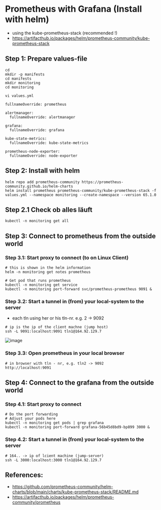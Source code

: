 # Prometheus with Grafana (Install with helm)

  * using the kube-prometheus-stack (recommended !)
  * https://artifacthub.io/packages/helm/prometheus-community/kube-prometheus-stack

## Step 1: Prepare values-file  

```
cd
mkdir -p manifests 
cd manifests 
mkdir monitoring 
cd monitoring 
```

```
vi values.yml 
```

```
fullnameOverride: prometheus

alertmanager:
  fullnameOverride: alertmanager

grafana:
  fullnameOverride: grafana

kube-state-metrics:
  fullnameOverride: kube-state-metrics

prometheus-node-exporter:
  fullnameOverride: node-exporter
```

## Step 2: Install with helm 

```
helm repo add prometheus-community https://prometheus-community.github.io/helm-charts
helm install prometheus prometheus-community/kube-prometheus-stack -f values.yml --namespace monitoring --create-namespace --version 65.1.0
```

## Step 2.1 Check ob alles läuft 

```
kubectl -n monitoring get all 
```



## Step 3: Connect to prometheus from the outside world 

### Step 3.1: Start proxy to connect (to on Linux Client)

```
# this is shown in the helm information 
helm -n monitoring get notes prometheus

# Get pod that runs prometheus 
kubectl -n monitoring get service 
kubectl -n monitoring port-forward svc/prometheus-prometheus 9091 &

```

### Step 3.2: Start a tunnel in (from) your local-system to the server 

   * each tln using her or his tln-nr. e.g. 2 -> 9092 

```
# ip is the ip of the client machne (jump host) 
ssh -L 9091:localhost:9091 tln1@164.92.129.7
```

![image](https://github.com/user-attachments/assets/5df83fb0-047d-4b30-8d01-89d20ce67d49)


### Step 3.3: Open prometheus in your local browser 

```
# in browser with tln - nr, e.g. tln2 -> 9092
http://localhost:9091
```

## Step 4: Connect to the grafana from the outside world 

### Step 4.1: Start proxy to connect 

```
# Do the port forwarding 
# Adjust your pods here
kubectl -n monitoring get pods | grep grafana 
kubectl -n monitoring port-forward grafana-56b45d8bd9-bp899 3000 &
```

### Step 4.2: Start a tunnel in (from) your local-system to the server 

```
# 164.. -> ip of lcient machine (jump-server) 
ssh -L 3000:localhost:3000 tln1@164.92.129.7
```







## References:

  * https://github.com/prometheus-community/helm-charts/blob/main/charts/kube-prometheus-stack/README.md
  * https://artifacthub.io/packages/helm/prometheus-community/prometheus

  
